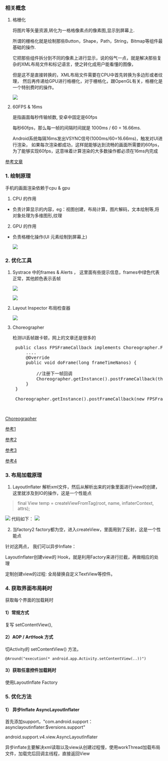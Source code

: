 
### 相关概念
1. 格栅化

    将图片等矢量资源,转化为一格格像素点的像素图,显示到屏幕上.
    
    所谓的栅格化就是绘制那些Button，Shape，Path，String，Bitmap等组件最基础的操作.
    
    它把那些组件拆分到不同的像素上进行显示，说的俗气一点，就是解决那些复杂的XML布局文件和标记语言，使之转化成用户能看懂的图像，
    
    但是这不是直接转换的，XML布局文件需要在CPU中首先转换为多边形或者纹理，
    然后再传递给GPU进行格栅化，对于栅格化，跟OpenGL有关，格栅化是一个特别费时的操作。

    ![](https://github.com/fumeidonga/markdownPic/blob/master/performance/geshanhua.png?raw=true)

2. 60FPS  &  16ms

    是指画面每秒传输帧数, 安卓中固定是60fps
    
    每秒60fps，那么每一帧的间隔时间就是 1000ms / 60 = 16.66ms.
    
    Android系统每隔16ms发出VSYNC信号(1000ms/60=16.66ms)，触发对UI进行渲染， 如果每次渲染都成功，这样就能够达到流畅的画面所需要的60fps，为了能够实现60fps，这意味着计算渲染的大多数操作都必须在16ms内完成

[参考文章](https://www.jianshu.com/p/71cba1711de0)

### 1. 绘制原理

   手机的画面渲染依赖于cpu & gpu

1. CPU 的作用

* 负责计算显示的内容，eg：视图创建，布局计算，图片解码，文本绘制等,将对象处理为多维图形,纹理

2. GPU 的作用

* 负责格栅化操作(UI 元素绘制到屏幕上)

    ![](https://github.com/fumeidonga/markdownPic/blob/master/performance/xuanran.png?raw=true)

### 2. 优化工具
1. Systrace 中的frames & Alerts ， 这里面有些提示信息，frames中绿色代表正常，其他颜色表示丢帧

    ![](https://github.com/fumeidonga/markdownPic/blob/master/performance/systrace_frames.png?raw=true)


    ![](https://github.com/fumeidonga/markdownPic/blob/master/performance/systrae_alerts.png?raw=true)

2. Layout Inspector 布局检查器

    ![](https://github.com/fumeidonga/markdownPic/blob/master/performance/layoutinstract.png?raw=true)

3. Choreographer

    检测UI丢帧跟卡顿，网上的文章还是很多的

	<pre>
	public class FPSFrameCallback implements Choreographer.FrameCallback {
	    ....
	    @Override
	    public void doFrame(long frameTimeNanos) {
	        
	        //注册下一帧回调
	        Choreographer.getInstance().postFrameCallback(this);
	    }
	}
	
	Choreographer.getInstance().postFrameCallback(new FPSFrameCallback(System.nanoTime()));
	
	</pre>


[Choreographer](https://developer.android.com/reference/android/view/Choreographer)

[参考1](https://zhuanlan.zhihu.com/p/22239486)

[参考2](https://www.jianshu.com/p/dd32ec35db1d)

[参考3](https://blog.csdn.net/yangwen123/article/details/39518923)

[参考4](https://juejin.im/entry/58c83f3f8ac247072018d926)


### 3. 布局加载原理

1. LayoutInflater 解析xml文件，然后从解析出来的对象里面进行view的创建，
这里就涉及到IO的操作，这是一个性能点

>  final View temp = createViewFromTag(root, name, inflaterContext, attrs);

   ![](https://github.com/fumeidonga/markdownPic/blob/master/performance/createviw1.png?raw=true)
    代码如下：
   ![](https://github.com/fumeidonga/markdownPic/blob/master/performance/createveiw.png?raw=true)

2. 当factory2 factory都为空，进入createView，里面用到了反射，这是一个性能点

针对这两点， 我们可以异步Inflate：

 LayoutInflater创建view的 Hook，就是利用Factory来进行拦截，再做相应的处理

 定制创建view的过程: 全局替换自定义TextView等控件。


### 4. 获取界面布局耗时

获取每个界面的加载耗时

#### 1）常规方式
复写 setContentView(), 


#### 2）AOP / ArtHook 方式
   切Activity的 setContentView() 方法，

    @Around("execution(* android.app.Activity.setContentView(..))")

#### 3）获取任意控件加载耗时
   使用LayoutInflate Factory


### 5. 优化方法
#### 1） 异步Inflate AsyncLayoutInflater
首先添加support，"com.android.support：asynclayoutinflater:$versions.support"

android.support.v4.view.AsyncLayoutInflater

异步inflate主要解决xml读取以及view从创建过程慢，使用workThread加载布局文件，加载完后回调主线程，直接返回View



















